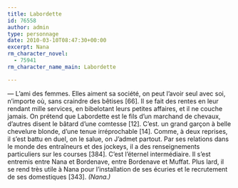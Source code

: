 ```yaml
---
title: Labordette
id: 76558
author: admin
type: personnage
date: 2010-03-10T08:47:30+00:00
excerpt: Nana
rm_character_novel:
  - 75941
rm_character_name_main: Labordette

---
```

— L&rsquo;ami des femmes. Elles aiment sa société, on peut l&rsquo;avoir seul avec soi, n&rsquo;importe où, sans craindre des bêtises [66]. Il se fait des rentes en leur rendant mille services, en bibelotant leurs petites affaires, et il ne couche jamais. On prétend que Labordette est le fils d&rsquo;un marchand de chevaux, d&rsquo;autres disent le bâtard d&rsquo;une comtesse [12]. C&rsquo;est. un grand garçon à belle chevelure blonde, d&rsquo;une tenue irréprochable [14]. Comme, à deux reprises, il s&rsquo;est battu en duel, on le salue, on J&rsquo;admet partout. Par ses relations dans le monde des entraîneurs et des jockeys, il a des renseignements particuliers sur les courses [384]. C&rsquo;est l&rsquo;éternel intermédiaire. Il s&rsquo;est entremis entre Nana et Bordenave, entre Bordenave et Muffat. Plus lard, il se rend très utile à Nana pour l&rsquo;installation de ses écuries et le recrutement de ses domestiques [343]. _(Nana.)_